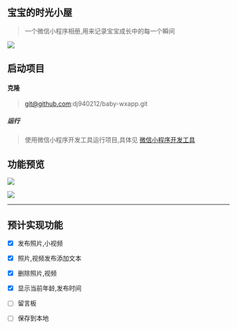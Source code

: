 ## 宝宝的时光小屋

> 一个微信小程序相册,用来记录宝宝成长中的每一个瞬间


![](http://oupfkjs5r.bkt.clouddn.com/gh_262be9a97cb2_258.jpg)
## 启动项目
#### 克隆

> git@github.com:dj940212/baby-wxapp.git

##### 运行

> 使用微信小程序开发工具运行项目,具体见 [微信小程序开发工具](https://mp.weixin.qq.com/debug/wxadoc/dev/devtools/devtools.html)



## 功能预览

![](http://image.dingjian.name/blog/170920/3JG9e6HDF9.gif)


![](http://image.dingjian.name/blog/170920/G8lcad0iAi.jpg?imageslim)

---- 

## 预计实现功能

-[x] 发布照片,小视频

-[x] 照片,视频发布添加文本

-[x] 删除照片,视频

-[x] 显示当前年龄,发布时间

-[ ] 留言板

-[ ] 保存到本地

